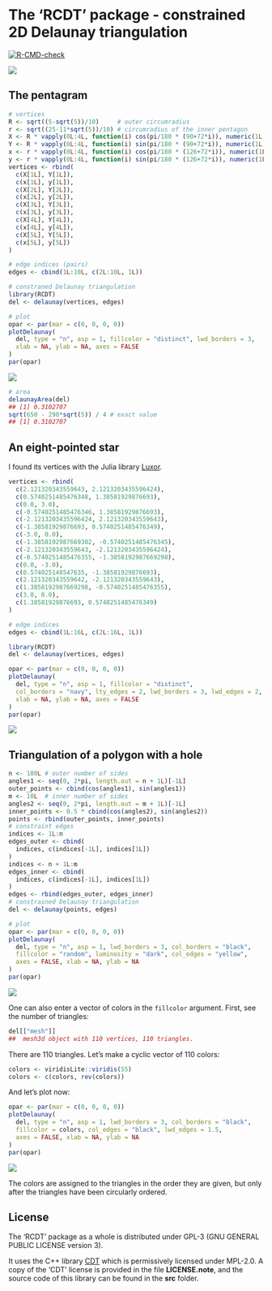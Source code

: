 The ‘RCDT’ package - constrained 2D Delaunay triangulation
================

<!-- badges: start -->

[![R-CMD-check](https://github.com/stla/RCDT/workflows/R-CMD-check/badge.svg)](https://github.com/stla/RCDT/actions)
<!-- badges: end -->

![](https://raw.githubusercontent.com/stla/RCDT/main/inst/images/CDT.png)

## The pentagram

``` r
# vertices
R <- sqrt((5-sqrt(5))/10)     # outer circumradius
r <- sqrt((25-11*sqrt(5))/10) # circumradius of the inner pentagon
X <- R * vapply(0L:4L, function(i) cos(pi/180 * (90+72*i)), numeric(1L))
Y <- R * vapply(0L:4L, function(i) sin(pi/180 * (90+72*i)), numeric(1L))
x <- r * vapply(0L:4L, function(i) cos(pi/180 * (126+72*i)), numeric(1L))
y <- r * vapply(0L:4L, function(i) sin(pi/180 * (126+72*i)), numeric(1L))
vertices <- rbind(
  c(X[1L], Y[1L]),
  c(x[1L], y[1L]),
  c(X[2L], Y[2L]),
  c(x[2L], y[2L]),
  c(X[3L], Y[3L]),
  c(x[3L], y[3L]),
  c(X[4L], Y[4L]),
  c(x[4L], y[4L]),
  c(X[5L], Y[5L]),
  c(x[5L], y[5L])
)
```

``` r
# edge indices (pairs)
edges <- cbind(1L:10L, c(2L:10L, 1L))
```

``` r
# constraned Delaunay triangulation
library(RCDT)
del <- delaunay(vertices, edges)
```

``` r
# plot
opar <- par(mar = c(0, 0, 0, 0))
plotDelaunay(
  del, type = "n", asp = 1, fillcolor = "distinct", lwd_borders = 3,
  xlab = NA, ylab = NA, axes = FALSE
)
par(opar)
```

![](https://raw.githubusercontent.com/stla/RCDT/main/inst/images/pentagram.png)

``` r
# area
delaunayArea(del)
## [1] 0.3102707
sqrt(650 - 290*sqrt(5)) / 4 # exact value
## [1] 0.3102707
```

## An eight-pointed star

I found its vertices with the Julia library
[Luxor](http://juliagraphics.github.io/Luxor.jl/v0.10.3/index.html).

``` r
vertices <- rbind(
  c(2.121320343559643, 2.1213203435596424),
  c(0.5740251485476348, 1.38581929876693),
  c(0.0, 3.0),
  c(-0.5740251485476346, 1.38581929876693),
  c(-2.1213203435596424, 2.121320343559643),
  c(-1.38581929876693, 0.5740251485476349),
  c(-3.0, 0.0),
  c(-1.3858192987669302, -0.5740251485476345),
  c(-2.121320343559643, -2.1213203435596424),
  c(-0.5740251485476355, -1.3858192987669298),
  c(0.0, -3.0),
  c(0.574025148547635, -1.38581929876693),
  c(2.121320343559642, -2.121320343559643),
  c(1.3858192987669298, -0.5740251485476355),
  c(3.0, 0.0),
  c(1.38581929876693, 0.5740251485476349)
)
```

``` r
# edge indices
edges <- cbind(1L:16L, c(2L:16L, 1L))
```

``` r
library(RCDT)
del <- delaunay(vertices, edges)
```

``` r
opar <- par(mar = c(0, 0, 0, 0))
plotDelaunay(
  del, type = "n", asp = 1, fillcolor = "distinct", 
  col_borders = "navy", lty_edges = 2, lwd_borders = 3, lwd_edges = 2, 
  xlab = NA, ylab = NA, axes = FALSE
)
par(opar)
```

![](https://raw.githubusercontent.com/stla/RCDT/main/inst/images/eight-pointed_star.png)

## Triangulation of a polygon with a hole

``` r
n <- 100L # outer number of sides
angles1 <- seq(0, 2*pi, length.out = n + 1L)[-1L]
outer_points <- cbind(cos(angles1), sin(angles1))
m <- 10L  # inner number of sides
angles2 <- seq(0, 2*pi, length.out = m + 1L)[-1L]
inner_points <- 0.5 * cbind(cos(angles2), sin(angles2))
points <- rbind(outer_points, inner_points)
# constraint edges
indices <- 1L:n
edges_outer <- cbind(
  indices, c(indices[-1L], indices[1L])
)
indices <- n + 1L:m
edges_inner <- cbind(
  indices, c(indices[-1L], indices[1L])
)
edges <- rbind(edges_outer, edges_inner)
# constrained Delaunay triangulation
del <- delaunay(points, edges) 
```

``` r
# plot
opar <- par(mar = c(0, 0, 0, 0))
plotDelaunay(
  del, type = "n", asp = 1, lwd_borders = 3, col_borders = "black", 
  fillcolor = "random", luminosity = "dark", col_edges = "yellow",
  axes = FALSE, xlab = NA, ylab = NA
)
par(opar)
```

![](https://raw.githubusercontent.com/stla/RCDT/main/inst/images/polygonWithHole.png)

One can also enter a vector of colors in the `fillcolor` argument.
First, see the number of triangles:

``` r
del[["mesh"]]
##  mesh3d object with 110 vertices, 110 triangles.
```

There are 110 triangles. Let’s make a cyclic vector of 110 colors:

``` r
colors <- viridisLite::viridis(55)
colors <- c(colors, rev(colors))
```

And let’s plot now:

``` r
opar <- par(mar = c(0, 0, 0, 0))
plotDelaunay(
  del, type = "n", asp = 1, lwd_borders = 3, col_borders = "black", 
  fillcolor = colors, col_edges = "black", lwd_edges = 1.5,
  axes = FALSE, xlab = NA, ylab = NA
)
par(opar)
```

![](https://raw.githubusercontent.com/stla/RCDT/main/inst/images/polygonWithHoleViridis.png)

The colors are assigned to the triangles in the order they are given,
but only after the triangles have been circularly ordered.

## License

The ‘RCDT’ package as a whole is distributed under GPL-3 (GNU GENERAL
PUBLIC LICENSE version 3).

It uses the C++ library [CDT](https://github.com/artem-ogre/CDT) which
is permissively licensed under MPL-2.0. A copy of the ‘CDT’ license is
provided in the file **LICENSE.note**, and the source code of this
library can be found in the **src** folder.
